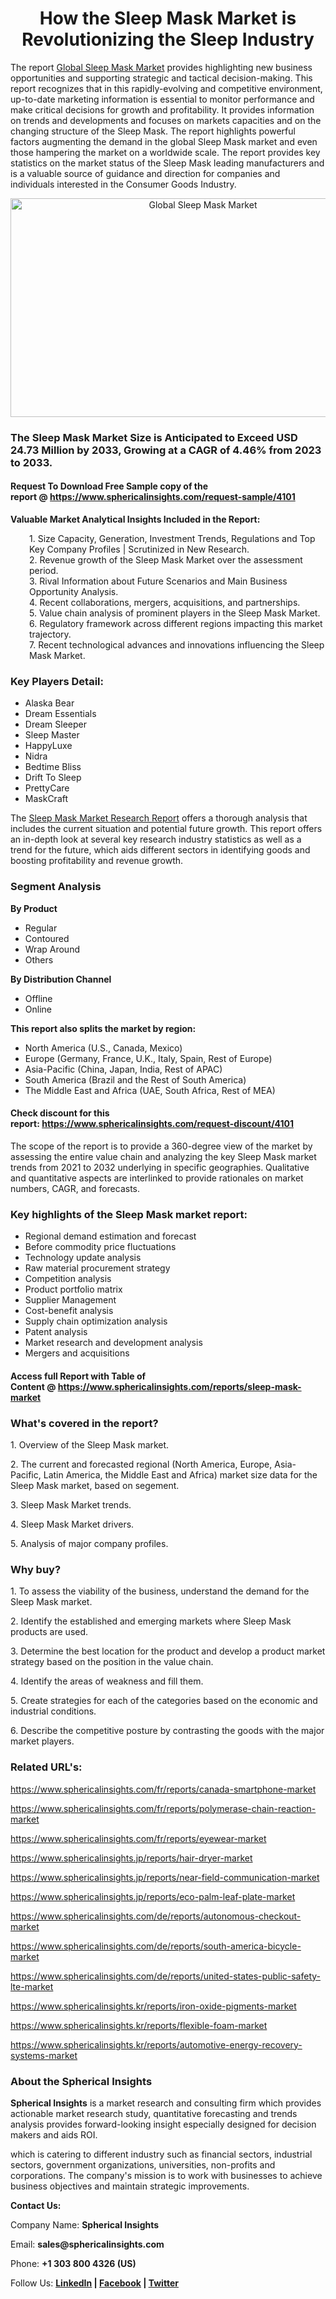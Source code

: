 <h1 class="page-header" style="text-align: center;">How the Sleep Mask Market is Revolutionizing the Sleep Industry</h1>
<p>The report&nbsp;<a href="https://www.sphericalinsights.com/reports/sleep-mask-market" target="_blank">Global Sleep Mask Market</a>&nbsp;provides highlighting new business opportunities and supporting strategic and tactical decision-making. This report recognizes that in this rapidly-evolving and competitive environment, up-to-date marketing information is essential to monitor performance and make critical decisions for growth and profitability. It provides information on trends and developments and focuses on markets capacities and on the changing structure of the Sleep Mask. The report highlights powerful factors augmenting the demand in the global Sleep Mask market and even those hampering the market on a worldwide scale. The report provides key statistics on the market status of the Sleep Mask leading manufacturers and is a valuable source of guidance and direction for companies and individuals interested in the Consumer Goods Industry.</p>
<p style="text-align: center;"><img src="https://www.sphericalinsights.com/images/rd/global-sleep-mask-market.png" alt="Global Sleep Mask Market" width="600" height="350" /></p>
<h3>The Sleep Mask Market Size is Anticipated to Exceed USD 24.73 Million by 2033, Growing at a CAGR of 4.46% from 2023 to 2033.</h3>
<h4>Request To Download Free Sample copy of the report&nbsp;@&nbsp;<a href="https://www.sphericalinsights.com/request-sample/4101" target="_blank">https://www.sphericalinsights.com/request-sample/4101</a></h4>
<p><strong>Valuable Market Analytical Insights Included in the Report:</strong></p>
<p style="padding-left: 30px;">1. Size Capacity, Generation, Investment Trends, Regulations and Top Key Company Profiles | Scrutinized in New Research.<br />2. Revenue growth of the Sleep Mask Market over the assessment period.<br />3. Rival Information about Future Scenarios and Main Business Opportunity Analysis.<br />4. Recent collaborations, mergers, acquisitions, and partnerships.<br />5. Value chain analysis of prominent players in the Sleep Mask Market.<br />6. Regulatory framework across different regions impacting this market trajectory.<br />7. Recent technological advances and innovations influencing the Sleep Mask Market.</p>
<h3><strong>Key Players Detail:</strong></h3>
<ul>
<li>Alaska Bear</li>
<li>Dream Essentials</li>
<li>Dream Sleeper</li>
<li>Sleep Master</li>
<li>HappyLuxe</li>
<li>Nidra</li>
<li>Bedtime Bliss</li>
<li>Drift To Sleep</li>
<li>PrettyCare</li>
<li>MaskCraft</li>
</ul>
<p>The&nbsp;<a href="https://www.sphericalinsights.com/reports/sleep-mask-market" target="_blank">Sleep Mask Market Research Report</a>&nbsp;offers a thorough analysis that includes the current situation and potential future growth. This report offers an in-depth look at several key research industry statistics as well as a trend for the future, which aids different sectors in identifying goods and boosting profitability and revenue growth.</p>
<h3><strong>Segment Analysis</strong></h3>
<p><strong>By Product</strong></p>
<ul>
<li>Regular</li>
<li>Contoured</li>
<li>Wrap Around</li>
<li>Others</li>
</ul>
<p><strong>By Distribution Channel</strong></p>
<ul>
<li>Offline</li>
<li>Online</li>
</ul>
<p><strong>This report also splits the market by region:</strong></p>
<ul>
<li>North America (U.S., Canada, Mexico)&nbsp;</li>
<li>Europe (Germany, France, U.K., Italy, Spain, Rest of Europe)</li>
<li>Asia-Pacific (China, Japan, India, Rest of APAC)</li>
<li>South America (Brazil and the Rest of South America)&nbsp;</li>
<li>The Middle East and Africa (UAE, South Africa, Rest of MEA)</li>
</ul>
<h4>Check discount for this report:&nbsp;<a href="https://www.sphericalinsights.com/request-discount/4101" target="_blank">https://www.sphericalinsights.com/request-discount/4101</a></h4>
<p>The scope of the report is to provide a 360-degree view of the market by assessing the entire value chain and analyzing the key Sleep Mask market trends from 2021 to 2032 underlying in specific geographies. Qualitative and quantitative aspects are interlinked to provide rationales on market numbers, CAGR, and forecasts.</p>
<h3><strong>Key highlights of the Sleep Mask market report:</strong></h3>
<ul>
<li>Regional demand estimation and forecast</li>
<li>Before commodity price fluctuations</li>
<li>Technology update analysis</li>
<li>Raw material procurement strategy</li>
<li>Competition analysis</li>
<li>Product portfolio matrix</li>
<li>Supplier Management</li>
<li>Cost-benefit analysis</li>
<li>Supply chain optimization analysis</li>
<li>Patent analysis</li>
<li>Market research and development analysis</li>
<li>Mergers and acquisitions</li>
</ul>
<h4>Access full Report with Table of Content&nbsp;@&nbsp;<a href="https://www.sphericalinsights.com/reports/sleep-mask-market" target="_blank">https://www.sphericalinsights.com/reports/sleep-mask-market</a></h4>
<h3><strong>What's covered in the report?</strong></h3>
<p>1. Overview of the Sleep Mask market.</p>
<p>2. The current and forecasted regional (North America, Europe, Asia-Pacific, Latin America, the Middle East and Africa) market size data for the Sleep Mask market, based on segement.</p>
<p>3. Sleep Mask Market trends.</p>
<p>4. Sleep Mask Market drivers.</p>
<p>5. Analysis of major company profiles.</p>
<h3><strong>Why buy?</strong></h3>
<p>1. To assess the viability of the business, understand the demand for the Sleep Mask market.</p>
<p>2. Identify the established and emerging markets where Sleep Mask products are used.</p>
<p>3. Determine the best location for the product and develop a product market strategy based on the position in the value chain.</p>
<p>4. Identify the areas of weakness and fill them.</p>
<p>5. Create strategies for each of the categories based on the economic and industrial conditions.</p>
<p>6. Describe the competitive posture by contrasting the goods with the major market players.</p>
<h3><strong>Related URL's:</strong></h3>
<p><a href="https://www.sphericalinsights.com/fr/reports/canada-smartphone-market">https://www.sphericalinsights.com/fr/reports/canada-smartphone-market</a>&nbsp;</p>
<p><a href="https://www.sphericalinsights.com/fr/reports/polymerase-chain-reaction-market">https://www.sphericalinsights.com/fr/reports/polymerase-chain-reaction-market</a>&nbsp;</p>
<p><a href="https://www.sphericalinsights.com/fr/reports/eyewear-market">https://www.sphericalinsights.com/fr/reports/eyewear-market</a>&nbsp;</p>
<p><a href="https://www.sphericalinsights.jp/reports/hair-dryer-market">https://www.sphericalinsights.jp/reports/hair-dryer-market</a>&nbsp;</p>
<p><a href="https://www.sphericalinsights.jp/reports/near-field-communication-market">https://www.sphericalinsights.jp/reports/near-field-communication-market</a>&nbsp;</p>
<p><a href="https://www.sphericalinsights.jp/reports/eco-palm-leaf-plate-market">https://www.sphericalinsights.jp/reports/eco-palm-leaf-plate-market</a>&nbsp;</p>
<p><a class="in-cell-link" href="https://www.sphericalinsights.com/de/reports/autonomous-checkout-market" target="_blank">https://www.sphericalinsights.com/de/reports/autonomous-checkout-market</a></p>
<p><a class="in-cell-link" href="https://www.sphericalinsights.com/de/reports/south-america-bicycle-market" target="_blank">https://www.sphericalinsights.com/de/reports/south-america-bicycle-market</a></p>
<p><a class="in-cell-link" href="https://www.sphericalinsights.com/de/reports/united-states-public-safety-lte-market" target="_blank">https://www.sphericalinsights.com/de/reports/united-states-public-safety-lte-market</a></p>
<p><a href="https://www.sphericalinsights.kr/reports/iron-oxide-pigments-market">https://www.sphericalinsights.kr/reports/iron-oxide-pigments-market</a>&nbsp;</p>
<p><a href="https://www.sphericalinsights.kr/reports/flexible-foam-market">https://www.sphericalinsights.kr/reports/flexible-foam-market</a>&nbsp;</p>
<p><a href="https://www.sphericalinsights.kr/reports/automotive-energy-recovery-systems-market">https://www.sphericalinsights.kr/reports/automotive-energy-recovery-systems-market</a>&nbsp;</p>
<h3><strong>About the Spherical Insights</strong></h3>
<p><strong>Spherical Insights</strong>&nbsp;is a market research and consulting firm which provides actionable market research study, quantitative forecasting and trends analysis provides forward-looking insight especially designed for decision makers and aids ROI.</p>
<p>which is catering to different industry such as financial sectors, industrial sectors, government organizations, universities, non-profits and corporations. The company's mission is to work with businesses to achieve business objectives and maintain strategic improvements.</p>
<p><strong>Contact Us:</strong></p>
<p>Company Name:&nbsp;<strong>Spherical Insights</strong></p>
<p>Email:&nbsp;<strong>sales@sphericalinsights.com</strong></p>
<p>Phone:&nbsp;<strong>+1 303 800 4326 (US)</strong></p>
<p>Follow Us:&nbsp;<strong><a href="https://www.linkedin.com/company/spherical-insight/"><u>LinkedIn</u></a>&nbsp;|&nbsp;<a href="https://www.facebook.com/sphericalinsights22"><u>Facebook</u></a>&nbsp;|&nbsp;<a href="https://twitter.com/SInsights_US"><u>Twitter</u></a></strong></p>
